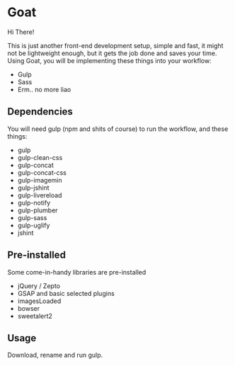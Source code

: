 # Goat

Hi There!

This is just another front-end development setup, simple and fast, it might not be lightweight enough, but it gets the job done and saves your time. Using Goat, you will be implementing these things into your workflow:

- Gulp
- Sass
- Erm.. no more liao

## Dependencies

You will need gulp (npm and shits of course) to run the workflow, and these things:

- gulp
- gulp-clean-css
- gulp-concat
- gulp-concat-css
- gulp-imagemin
- gulp-jshint
- gulp-livereload
- gulp-notify
- gulp-plumber
- gulp-sass
- gulp-uglify
- jshint

## Pre-installed

Some come-in-handy libraries are pre-installed

- jQuery / Zepto
- GSAP and basic selected plugins
- imagesLoaded
- bowser
- sweetalert2

## Usage

Download, rename and run gulp.
